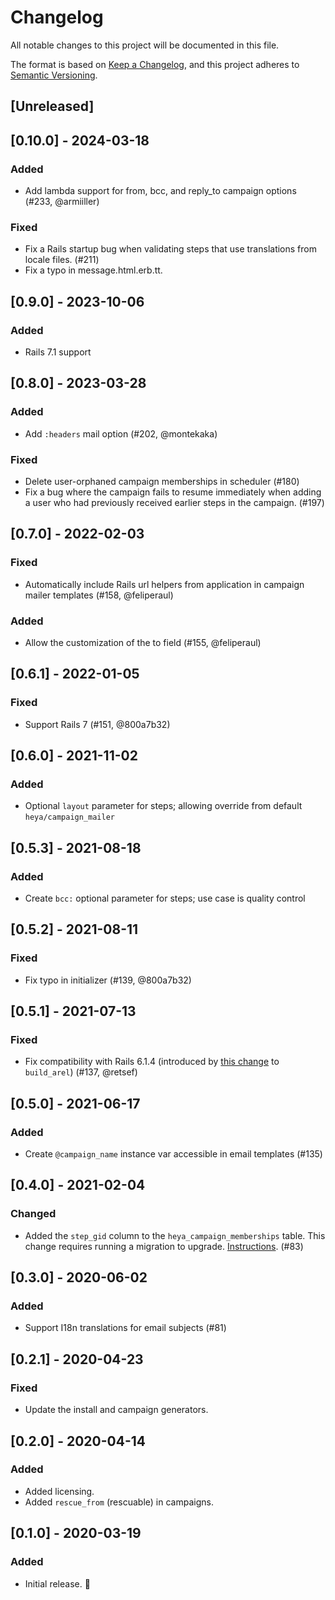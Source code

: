# Changelog
All notable changes to this project will be documented in this file.

The format is based on [Keep a Changelog](https://keepachangelog.com/en/1.0.0/),
and this project adheres to [Semantic Versioning](https://semver.org/spec/v2.0.0.html).

## [Unreleased]

## [0.10.0] - 2024-03-18
### Added
- Add lambda support for from, bcc, and reply_to campaign options (#233, @armiiller)

### Fixed
- Fix a Rails startup bug when validating steps that use translations from locale
  files. (#211)
- Fix a typo in message.html.erb.tt.

## [0.9.0] - 2023-10-06
### Added
- Rails 7.1 support

## [0.8.0] - 2023-03-28
### Added
- Add `:headers` mail option (#202, @montekaka)

### Fixed
- Delete user-orphaned campaign memberships in scheduler (#180)
- Fix a bug where the campaign fails to resume immediately when adding a user
  who had previously received earlier steps in the campaign. (#197)

## [0.7.0] - 2022-02-03
### Fixed
- Automatically include Rails url helpers from application in campaign mailer templates (#158, @feliperaul)

### Added
- Allow the customization of the to field (#155, @feliperaul)

## [0.6.1] - 2022-01-05
### Fixed
- Support Rails 7 (#151, @800a7b32)

## [0.6.0] - 2021-11-02
### Added
- Optional `layout` parameter for steps; allowing override from default `heya/campaign_mailer`

## [0.5.3] - 2021-08-18
### Added
- Create `bcc:` optional parameter for steps; use case is quality control

## [0.5.2] - 2021-08-11
### Fixed
- Fix typo in initializer (#139, @800a7b32)

## [0.5.1] - 2021-07-13
### Fixed
- Fix compatibility with Rails 6.1.4 (introduced by [this change](https://github.com/rails/rails/commit/99049262d37fedcd25af91231423103b0d218694#diff-79b53b2602bf702bdd8ce677e096be6a6923a54236e17237c16068a510078683) to `build_arel`) (#137, @retsef)

## [0.5.0] - 2021-06-17
### Added
- Create `@campaign_name` instance var accessible in email templates (#135)

## [0.4.0] - 2021-02-04
### Changed
- Added the `step_gid` column to the `heya_campaign_memberships` table. This
  change requires running a migration to upgrade. [Instructions](./UPGRADING.md#004). (#83)

## [0.3.0] - 2020-06-02
### Added
- Support I18n translations for email subjects (#81)

## [0.2.1] - 2020-04-23
### Fixed
- Update the install and campaign generators.

## [0.2.0] - 2020-04-14
### Added
- Added licensing.
- Added `rescue_from` (rescuable) in campaigns.

## [0.1.0] - 2020-03-19
### Added
- Initial release. 👋
